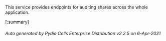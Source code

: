






This service provides endpoints for auditing shares across the whole application.

[:summary]

###### Auto generated by Pydio Cells Enterprise Distribution v2.2.5 on 6-Apr-2021
